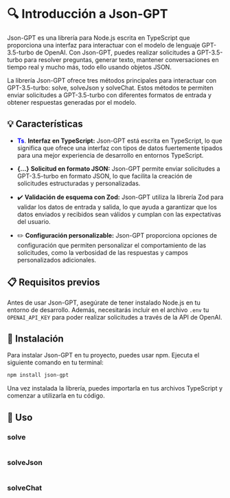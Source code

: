 # 🔍 Introducción a Json-GPT
Json-GPT es una librería para Node.js escrita en TypeScript que proporciona una interfaz para interactuar con el modelo de lenguaje GPT-3.5-turbo de OpenAI. Con Json-GPT, puedes realizar solicitudes a GPT-3.5-turbo para resolver preguntas, generar texto, mantener conversaciones en tiempo real y mucho más, todo ello usando objetos JSON.

La librería Json-GPT ofrece tres métodos principales para interactuar con GPT-3.5-turbo: solve, solveJson y solveChat. Estos métodos te permiten enviar solicitudes a GPT-3.5-turbo con diferentes formatos de entrada y obtener respuestas generadas por el modelo.

## 💡 Características
* <span style="color:blue">**Ts**</span>. **Interfaz en TypeScript:** Json-GPT está escrita en TypeScript, lo que significa que ofrece una interfaz con tipos de datos fuertemente tipados para una mejor experiencia de desarrollo en entornos TypeScript.

* **{...}** **Solicitud en formato JSON:** Json-GPT permite enviar solicitudes a GPT-3.5-turbo en formato JSON, lo que facilita la creación de solicitudes estructuradas y personalizadas.

* ✔️ **Validación de esquema con Zod:** Json-GPT utiliza la librería Zod para validar los datos de entrada y salida, lo que ayuda a garantizar que los datos enviados y recibidos sean válidos y cumplan con las expectativas del usuario.

* ✏️ **Configuración personalizable:** Json-GPT proporciona opciones de configuración que permiten personalizar el comportamiento de las solicitudes, como la verbosidad de las respuestas y campos personalizados adicionales.




## 📋  Requisitos previos
Antes de usar Json-GPT, asegúrate de tener instalado Node.js en tu entorno de desarrollo. Además, necesitarás incluir en el archivo ```.env``` tu ```OPENAI_API_KEY``` para poder realizar solicitudes a través de la API de OpenAI.

## 🔧 Instalación

Para instalar Json-GPT en tu proyecto, puedes usar npm. Ejecuta el siguiente comando en tu terminal:

```bash
npm install json-gpt
```

Una vez instalada la librería, puedes importarla en tus archivos TypeScript y comenzar a utilizarla en tu código.

## 💊 Uso

### solve
```typescript

```

### solveJson
```typescript

```

### solveChat
```typescript

```

